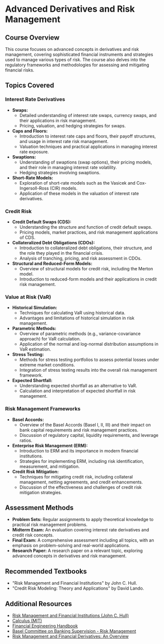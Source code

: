 # Advanced Derivatives and Risk Management

## Course Overview
This course focuses on advanced concepts in derivatives and risk management, covering sophisticated financial instruments and strategies used to manage various types of risk. The course also delves into the regulatory frameworks and methodologies for assessing and mitigating financial risks.

## Topics Covered

### Interest Rate Derivatives
- **Swaps:**
  - Detailed understanding of interest rate swaps, currency swaps, and their applications in risk management.
  - Pricing, valuation, and hedging strategies for swaps.
- **Caps and Floors:**
  - Introduction to interest rate caps and floors, their payoff structures, and usage in interest rate risk management.
  - Valuation techniques and practical applications in managing interest rate exposure.
- **Swaptions:**
  - Understanding of swaptions (swap options), their pricing models, and their role in managing interest rate volatility.
  - Hedging strategies involving swaptions.
- **Short-Rate Models:**
  - Exploration of short-rate models such as the Vasicek and Cox-Ingersoll-Ross (CIR) models.
  - Application of these models in the valuation of interest rate derivatives.

### Credit Risk
- **Credit Default Swaps (CDS):**
  - Understanding the structure and function of credit default swaps.
  - Pricing models, market practices, and risk management applications of CDS.
- **Collateralized Debt Obligations (CDOs):**
  - Introduction to collateralized debt obligations, their structure, and the role they played in the financial crisis.
  - Analysis of tranching, pricing, and risk assessment in CDOs.
- **Structural and Reduced-Form Models:**
  - Overview of structural models for credit risk, including the Merton model.
  - Introduction to reduced-form models and their applications in credit risk management.

### Value at Risk (VaR)
- **Historical Simulation:**
  - Techniques for calculating VaR using historical data.
  - Advantages and limitations of historical simulation in risk management.
- **Parametric Methods:**
  - Overview of parametric methods (e.g., variance-covariance approach) for VaR calculation.
  - Application of the normal and log-normal distribution assumptions in VaR estimation.
- **Stress Testing:**
  - Methods for stress testing portfolios to assess potential losses under extreme market conditions.
  - Integration of stress testing results into the overall risk management framework.
- **Expected Shortfall:**
  - Understanding expected shortfall as an alternative to VaR.
  - Calculation and interpretation of expected shortfall in risk management.

### Risk Management Frameworks
- **Basel Accords:**
  - Overview of the Basel Accords (Basel I, II, III) and their impact on bank capital requirements and risk management practices.
  - Discussion of regulatory capital, liquidity requirements, and leverage ratios.
- **Enterprise Risk Management (ERM):**
  - Introduction to ERM and its importance in modern financial institutions.
  - Strategies for implementing ERM, including risk identification, measurement, and mitigation.
- **Credit Risk Mitigation:**
  - Techniques for mitigating credit risk, including collateral management, netting agreements, and credit enhancements.
  - Discussion of the effectiveness and challenges of credit risk mitigation strategies.

## Assessment Methods
- **Problem Sets:** Regular assignments to apply theoretical knowledge to practical risk management problems.
- **Midterm Exam:** An evaluation covering interest rate derivatives and credit risk concepts.
- **Final Exam:** A comprehensive assessment including all topics, with an emphasis on problem-solving and real-world applications.
- **Research Paper:** A research paper on a relevant topic, exploring advanced concepts in derivatives and risk management.

## Recommended Textbooks
- "Risk Management and Financial Institutions" by John C. Hull.
- "Credit Risk Modeling: Theory and Applications" by David Lando.

## Additional Resources
- [Risk Management and Financial Institutions (John C. Hull)](https://www.researchgate.net/profile/John-Hull-6/publication/40945940_Risk_Management_and_Financial_Institution/links/00b7d5335d8de87a9f000000/Risk-Management-and-Financial-Institution.pdf)
- [Calculus (MIT)](https://ocw.mit.edu/ans7870/textbooks/Strang/Edited/Calculus/2.1-2.4.pdf)
- [Financial Engineering Handbook](https://www.worldscientific.com/doi/pdf/10.1142/9781944659561_0001?srsltid=AfmBOoqNfXF2gFCdhpBuEH5tCfakvjRr-yCuROEYDDmUvhXcZrXDS3Vj)
- [Basel Committee on Banking Supervision - Risk Management](https://www.bis.org/publ/bcbsc211.htm)
- [Risk Management and Financial Derivatives: An Overview](https://www.academia.edu/27346295/Risk_management_and_financial_derivatives_An_overview)
